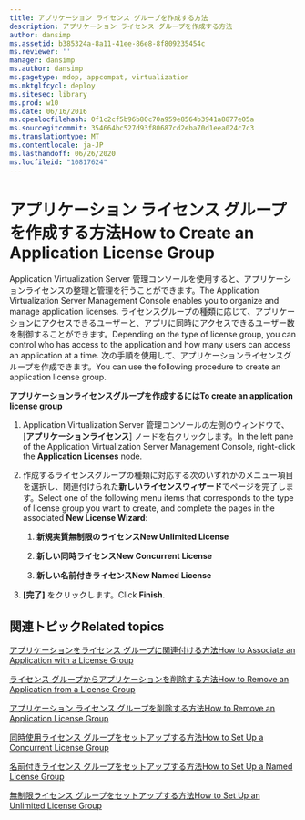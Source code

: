 ```yaml
---
title: アプリケーション ライセンス グループを作成する方法
description: アプリケーション ライセンス グループを作成する方法
author: dansimp
ms.assetid: b385324a-8a11-41ee-86e8-8f809235454c
ms.reviewer: ''
manager: dansimp
ms.author: dansimp
ms.pagetype: mdop, appcompat, virtualization
ms.mktglfcycl: deploy
ms.sitesec: library
ms.prod: w10
ms.date: 06/16/2016
ms.openlocfilehash: 0f1c2cf5b96b80c70a959e8564b3941a8877e05a
ms.sourcegitcommit: 354664bc527d93f80687cd2eba70d1eea024c7c3
ms.translationtype: MT
ms.contentlocale: ja-JP
ms.lasthandoff: 06/26/2020
ms.locfileid: "10817624"
---
```

# <span data-ttu-id="0591c-103">アプリケーション ライセンス グループを作成する方法</span><span class="sxs-lookup"><span data-stu-id="0591c-103">How to Create an Application License Group</span></span>


<span data-ttu-id="0591c-104">Application Virtualization Server 管理コンソールを使用すると、アプリケーションライセンスの整理と管理を行うことができます。</span><span class="sxs-lookup"><span data-stu-id="0591c-104">The Application Virtualization Server Management Console enables you to organize and manage application licenses.</span></span> <span data-ttu-id="0591c-105">ライセンスグループの種類に応じて、アプリケーションにアクセスできるユーザーと、アプリに同時にアクセスできるユーザー数を制御することができます。</span><span class="sxs-lookup"><span data-stu-id="0591c-105">Depending on the type of license group, you can control who has access to the application and how many users can access an application at a time.</span></span> <span data-ttu-id="0591c-106">次の手順を使用して、アプリケーションライセンスグループを作成できます。</span><span class="sxs-lookup"><span data-stu-id="0591c-106">You can use the following procedure to create an application license group.</span></span>

**<span data-ttu-id="0591c-107">アプリケーションライセンスグループを作成するには</span><span class="sxs-lookup"><span data-stu-id="0591c-107">To create an application license group</span></span>**

1.  <span data-ttu-id="0591c-108">Application Virtualization Server 管理コンソールの左側のウィンドウで、[**アプリケーションライセンス**] ノードを右クリックします。</span><span class="sxs-lookup"><span data-stu-id="0591c-108">In the left pane of the Application Virtualization Server Management Console, right-click the **Application Licenses** node.</span></span>

2.  <span data-ttu-id="0591c-109">作成するライセンスグループの種類に対応する次のいずれかのメニュー項目を選択し、関連付けられた**新しいライセンスウィザード**でページを完了します。</span><span class="sxs-lookup"><span data-stu-id="0591c-109">Select one of the following menu items that corresponds to the type of license group you want to create, and complete the pages in the associated **New License Wizard**:</span></span>

    1.  **<span data-ttu-id="0591c-110">新規実質無制限のライセンス</span><span class="sxs-lookup"><span data-stu-id="0591c-110">New Unlimited License</span></span>**

    2.  **<span data-ttu-id="0591c-111">新しい同時ライセンス</span><span class="sxs-lookup"><span data-stu-id="0591c-111">New Concurrent License</span></span>**

    3.  **<span data-ttu-id="0591c-112">新しい名前付きライセンス</span><span class="sxs-lookup"><span data-stu-id="0591c-112">New Named License</span></span>**

3.  <span data-ttu-id="0591c-113">**[完了]** をクリックします。</span><span class="sxs-lookup"><span data-stu-id="0591c-113">Click **Finish**.</span></span>

## <span data-ttu-id="0591c-114">関連トピック</span><span class="sxs-lookup"><span data-stu-id="0591c-114">Related topics</span></span>


[<span data-ttu-id="0591c-115">アプリケーションをライセンス グループに関連付ける方法</span><span class="sxs-lookup"><span data-stu-id="0591c-115">How to Associate an Application with a License Group</span></span>](how-to-associate-an-application-with-a-license-group.md)

[<span data-ttu-id="0591c-116">ライセンス グループからアプリケーションを削除する方法</span><span class="sxs-lookup"><span data-stu-id="0591c-116">How to Remove an Application from a License Group</span></span>](how-to-remove-an-application-from-a-license-group.md)

[<span data-ttu-id="0591c-117">アプリケーション ライセンス グループを削除する方法</span><span class="sxs-lookup"><span data-stu-id="0591c-117">How to Remove an Application License Group</span></span>](how-to-remove-an-application-license-group.md)

[<span data-ttu-id="0591c-118">同時使用ライセンス グループをセットアップする方法</span><span class="sxs-lookup"><span data-stu-id="0591c-118">How to Set Up a Concurrent License Group</span></span>](how-to-set-up-a-concurrent-license-group.md)

[<span data-ttu-id="0591c-119">名前付きライセンス グループをセットアップする方法</span><span class="sxs-lookup"><span data-stu-id="0591c-119">How to Set Up a Named License Group</span></span>](how-to-set-up-a-named-license-group.md)

[<span data-ttu-id="0591c-120">無制限ライセンス グループをセットアップする方法</span><span class="sxs-lookup"><span data-stu-id="0591c-120">How to Set Up an Unlimited License Group</span></span>](how-to-set-up-an-unlimited-license-group.md)

 

 





